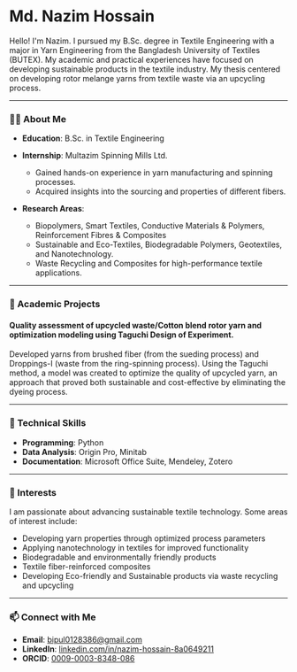 # Md. Nazim Hossain

Hello! I'm Nazim. I pursued my B.Sc. degree in Textile Engineering with a major in Yarn Engineering from the Bangladesh University of Textiles (BUTEX). My academic and practical experiences have focused on developing sustainable products in the textile industry. My thesis centered on developing rotor melange yarns from textile waste via an upcycling process.

---

### 👨‍🎓 About Me
- **Education**: B.Sc. in Textile Engineering  
- **Internship**: Multazim Spinning Mills Ltd.
  - Gained hands-on experience in yarn manufacturing and spinning processes.
  - Acquired insights into the sourcing and properties of different fibers.

- **Research Areas**:
  - Biopolymers, Smart Textiles, Conductive Materials & Polymers, Reinforcement Fibres & Composites
  - Sustainable and Eco-Textiles, Biodegradable Polymers, Geotextiles, and Nanotechnology.
  - Waste Recycling and Composites for high-performance textile applications.

---

### 📜 Academic Projects
#### Quality assessment of upcycled waste/Cotton blend rotor yarn and optimization modeling using Taguchi Design of Experiment.
  Developed yarns from brushed fiber (from the sueding process) and Droppings-I (waste from the ring-spinning process). Using the Taguchi method, a model was created to optimize the quality of upcycled yarn, an approach that proved both sustainable and cost-effective by eliminating the dyeing process.

---

### 🔧 Technical Skills
- **Programming**: Python
- **Data Analysis**: Origin Pro, Minitab
- **Documentation**: Microsoft Office Suite, Mendeley, Zotero

---

### 🌱 Interests
I am passionate about advancing sustainable textile technology. Some areas of interest include:
- Developing yarn properties through optimized process parameters
- Applying nanotechnology in textiles for improved functionality
- Biodegradable and environmentally friendly products
- Textile fiber-reinforced composites
- Developing Eco-friendly and Sustainable products via waste recycling and upcycling

---

### 📫 Connect with Me
- **Email**: [bipul0128386@gmail.com](mailto:bipul0128386@gmail.com)
- **LinkedIn**: [linkedin.com/in/nazim-hossain-8a0649211](https://linkedin.com/in/nazim-hossain-8a0649211)
- **ORCID**: [0009-0003-8348-086](https://orcid.org/0009-0003-8348-086)

